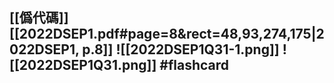 [[僞代碼]]
[[2022DSEP1.pdf#page=8&rect=48,93,274,175|2022DSEP1, p.8]]
![[2022DSEP1Q31-1.png]]
![[2022DSEP1Q31.png]] #flashcard 
- 
<!--ID: 1730701092371-->


